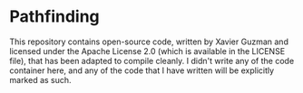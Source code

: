 # Pathfinding 
This repository contains open-source code, written by Xavier Guzman and licensed under the Apache License 2.0
(which is available in the LICENSE file), that has been adapted to compile cleanly. I didn't write any of the
code container here, and any of the code that I have written will be explicitly marked as such.